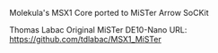 Molekula's MSX1 Core ported to MiSTer Arrow SoCKit

Thomas Labac Original MiSTer DE10-Nano URL:
https://github.com/tdlabac/MSX1_MiSTer
